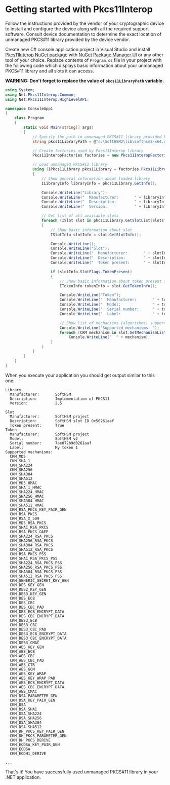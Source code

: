 # Getting started with Pkcs11Interop

Follow the instructions provided by the vendor of your cryptographic device to install and configure the device along with all the required support software. Consult device documentation to determine the exact location of unmanaged PKCS#11 library provided by the device vendor.

Create new C# console application project in Visual Studio and install [Pkcs11Interop NuGet package](https://www.nuget.org/packages/Pkcs11Interop/) with [NuGet Package Manager UI](https://docs.microsoft.com/en-us/nuget/tools/package-manager-ui#finding-and-installing-a-package) or any other tool of your choice. Replace contents of `Program.cs` file in your project with the following code which displays basic information about your unmanaged PKCS#11 library and all slots it can access.

**WARNING: Don't forget to replace the value of `pkcs11LibraryPath` variable.**

```csharp
using System;
using Net.Pkcs11Interop.Common;
using Net.Pkcs11Interop.HighLevelAPI;

namespace ConsoleApp1
{
    class Program
    {
        static void Main(string[] args)
        {
            // Specify the path to unmanaged PKCS#11 library provided by the cryptographic device vendor
            string pkcs11LibraryPath = @"c:\SoftHSM2\lib\softhsm2-x64.dll";

            // Create factories used by Pkcs11Interop library
            Pkcs11InteropFactories factories = new Pkcs11InteropFactories();

            // Load unmanaged PKCS#11 library
            using (IPkcs11Library pkcs11Library = factories.Pkcs11LibraryFactory.LoadPkcs11Library(factories, pkcs11LibraryPath, AppType.MultiThreaded))
            {
                // Show general information about loaded library
                ILibraryInfo libraryInfo = pkcs11Library.GetInfo();

                Console.WriteLine("Library");
                Console.WriteLine("  Manufacturer:       " + libraryInfo.ManufacturerId);
                Console.WriteLine("  Description:        " + libraryInfo.LibraryDescription);
                Console.WriteLine("  Version:            " + libraryInfo.LibraryVersion);

                // Get list of all available slots
                foreach (ISlot slot in pkcs11Library.GetSlotList(SlotsType.WithOrWithoutTokenPresent))
                {
                    // Show basic information about slot
                    ISlotInfo slotInfo = slot.GetSlotInfo();

                    Console.WriteLine();
                    Console.WriteLine("Slot");
                    Console.WriteLine("  Manufacturer:       " + slotInfo.ManufacturerId);
                    Console.WriteLine("  Description:        " + slotInfo.SlotDescription);
                    Console.WriteLine("  Token present:      " + slotInfo.SlotFlags.TokenPresent);

                    if (slotInfo.SlotFlags.TokenPresent)
                    {
                        // Show basic information about token present in the slot
                        ITokenInfo tokenInfo = slot.GetTokenInfo();

                        Console.WriteLine("Token");
                        Console.WriteLine("  Manufacturer:       " + tokenInfo.ManufacturerId);
                        Console.WriteLine("  Model:              " + tokenInfo.Model);
                        Console.WriteLine("  Serial number:      " + tokenInfo.SerialNumber);
                        Console.WriteLine("  Label:              " + tokenInfo.Label);

                        // Show list of mechanisms (algorithms) supported by the token
                        Console.WriteLine("Supported mechanisms: ");
                        foreach (CKM mechanism in slot.GetMechanismList())
                            Console.WriteLine("  " + mechanism);
                    }
                }
            }
        }
    }
}
```

When you execute your application you should get output similar to this one:

```
Library
  Manufacturer:       SoftHSM
  Description:        Implementation of PKCS11
  Version:            2.5

Slot
  Manufacturer:       SoftHSM project
  Description:        SoftHSM slot ID 0x50261aaf
  Token present:      True
Token
  Manufacturer:       SoftHSM project
  Model:              SoftHSM v2
  Serial number:      7ae072b9d0261aaf
  Label:              My token 1
Supported mechanisms:
  CKM_MD5
  CKM_SHA_1
  CKM_SHA224
  CKM_SHA256
  CKM_SHA384
  CKM_SHA512
  CKM_MD5_HMAC
  CKM_SHA_1_HMAC
  CKM_SHA224_HMAC
  CKM_SHA256_HMAC
  CKM_SHA384_HMAC
  CKM_SHA512_HMAC
  CKM_RSA_PKCS_KEY_PAIR_GEN
  CKM_RSA_PKCS
  CKM_RSA_X_509
  CKM_MD5_RSA_PKCS
  CKM_SHA1_RSA_PKCS
  CKM_RSA_PKCS_OAEP
  CKM_SHA224_RSA_PKCS
  CKM_SHA256_RSA_PKCS
  CKM_SHA384_RSA_PKCS
  CKM_SHA512_RSA_PKCS
  CKM_RSA_PKCS_PSS
  CKM_SHA1_RSA_PKCS_PSS
  CKM_SHA224_RSA_PKCS_PSS
  CKM_SHA256_RSA_PKCS_PSS
  CKM_SHA384_RSA_PKCS_PSS
  CKM_SHA512_RSA_PKCS_PSS
  CKM_GENERIC_SECRET_KEY_GEN
  CKM_DES_KEY_GEN
  CKM_DES2_KEY_GEN
  CKM_DES3_KEY_GEN
  CKM_DES_ECB
  CKM_DES_CBC
  CKM_DES_CBC_PAD
  CKM_DES_ECB_ENCRYPT_DATA
  CKM_DES_CBC_ENCRYPT_DATA
  CKM_DES3_ECB
  CKM_DES3_CBC
  CKM_DES3_CBC_PAD
  CKM_DES3_ECB_ENCRYPT_DATA
  CKM_DES3_CBC_ENCRYPT_DATA
  CKM_DES3_CMAC
  CKM_AES_KEY_GEN
  CKM_AES_ECB
  CKM_AES_CBC
  CKM_AES_CBC_PAD
  CKM_AES_CTR
  CKM_AES_GCM
  CKM_AES_KEY_WRAP
  CKM_AES_KEY_WRAP_PAD
  CKM_AES_ECB_ENCRYPT_DATA
  CKM_AES_CBC_ENCRYPT_DATA
  CKM_AES_CMAC
  CKM_DSA_PARAMETER_GEN
  CKM_DSA_KEY_PAIR_GEN
  CKM_DSA
  CKM_DSA_SHA1
  CKM_DSA_SHA224
  CKM_DSA_SHA256
  CKM_DSA_SHA384
  CKM_DSA_SHA512
  CKM_DH_PKCS_KEY_PAIR_GEN
  CKM_DH_PKCS_PARAMETER_GEN
  CKM_DH_PKCS_DERIVE
  CKM_ECDSA_KEY_PAIR_GEN
  CKM_ECDSA
  CKM_ECDH1_DERIVE

...
```

That's it! You have successfully used unmanaged PKCS#11 library in your .NET application.
